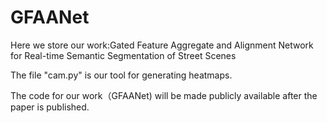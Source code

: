 # GFAANet
Here we store our work:Gated Feature Aggregate and Alignment Network for Real-time Semantic Segmentation of Street Scenes


The file "cam.py" is our tool for generating heatmaps.

The code for our work（GFAANet) will be made publicly available after the paper is published.
